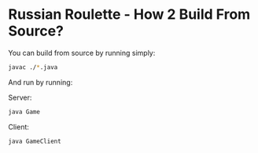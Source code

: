 # Russian Roulette - How 2 Build From Source?
You can build from source by running simply:

```sh
javac ./*.java
```

And run by running:

Server:
```sh
java Game
```

Client:
```sh
java GameClient
```
